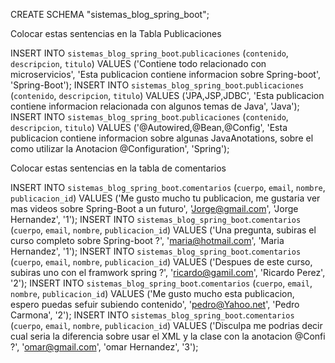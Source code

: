 CREATE SCHEMA "sistemas_blog_spring_boot";

Colocar estas sentencias en la Tabla Publicaciones

INSERT INTO `sistemas_blog_spring_boot`.`publicaciones` (`contenido`, `descripcion`, `titulo`) VALUES ('Contiene todo relacionado con microservicios', 'Esta publicacion contiene informacion sobre Spring-boot', 'Spring-Boot');
INSERT INTO `sistemas_blog_spring_boot`.`publicaciones` (`contenido`, `descripcion`, `titulo`) VALUES ('JPA,JSP,JDBC', 'Esta publicacion contiene informacion relacionada con algunos temas de Java', 'Java');
INSERT INTO `sistemas_blog_spring_boot`.`publicaciones` (`contenido`, `descripcion`, `titulo`) VALUES ('@Autowired,@Bean,@Config', 'Esta publicacion contiene informacion sobre algunas JavaAnotations, sobre el como utilizar la Anotacion @Configuration', 'Spring');


Colocar estas sentencias en la tabla de comentarios

INSERT INTO `sistemas_blog_spring_boot`.`comentarios` (`cuerpo`, `email`, `nombre`, `publicacion_id`) VALUES ('Me gusto mucho tu publicacion, me gustaria ver mas videos sobre Spring-Boot a un futuro', 'Jorge@gmail.com', 'Jorge Hernandez', '1');
INSERT INTO `sistemas_blog_spring_boot`.`comentarios` (`cuerpo`, `email`, `nombre`, `publicacion_id`) VALUES ('Una pregunta, subiras el curso completo sobre Spring-boot ?', 'maria@hotmail.com', 'Maria Hernandez', '1');
INSERT INTO `sistemas_blog_spring_boot`.`comentarios` (`cuerpo`, `email`, `nombre`, `publicacion_id`) VALUES ('Despues de este curso, subiras uno con el framwork spring ?', 'ricardo@gamil.com', 'Ricardo Perez', '2');
INSERT INTO `sistemas_blog_spring_boot`.`comentarios` (`cuerpo`, `email`, `nombre`, `publicacion_id`) VALUES ('Me gusto mucho esta publicacion, espero puedas sefuir subiendo contenido', 'pedro@Yahoo.net', 'Pedro Carmona', '2');
INSERT INTO `sistemas_blog_spring_boot`.`comentarios` (`cuerpo`, `email`, `nombre`, `publicacion_id`) VALUES ('Disculpa me podrias decir cual seria la diferencia sobre usar el XML y la clase con la anotacion @Confi ?', 'omar@gmail.com', 'omar Hernandez', '3');
